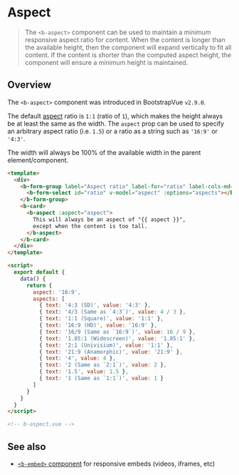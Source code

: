 # Aspect

> The `<b-aspect>` component can be used to maintain a minimum responsive aspect ratio for content.
> When the content is longer than the available height, then the component will expand vertically
> to fit all content. If the content is shorter than the computed aspect height, the component will
> ensure a minimum height is maintained.

## Overview

The `<b-aspect>` component was introduced in BootstrapVue `v2.9.0`.

The default [aspect](https://en.wikipedia.org/wiki/Aspect_ratio_(image)) ratio is `1:1` (ratio of
`1`), which makes the height always be at least the same as the width. The `aspect` prop can be used
to specify an arbitrary aspect ratio (i.e. `1.5`) or a ratio as a string such as `'16:9'` or `'4:3'`.

The width will always be 100% of the available width in the parent element/component.

```html
<template>
  <div>
    <b-form-group label="Aspect ratio" label-for="ratio" label-cols-md="auto" class="mb-3">
      <b-form-select id="ratio" v-model="aspect" :options="aspects"></b-form-input>
    </b-form-group>
    <b-card>
      <b-aspect :aspect="aspect">
        This will always be an aspect of "{{ aspect }}",
        except when the content is too tall.
      </b-aspect>
    </b-card>
  </div>
</template>

<script>
  export default {
    data() {
      return {
        aspect: '16:9',
        aspects: [
          { text: '4:3 (SD)', value: '4:3' },
          { text: '4/3 (Same as `4:3`)', value: 4 / 3 },
          { text: '1:1 (Square)', value: '1:1' },
          { text: '16:9 (HD)', value: '16:9' },
          { text: '16/9 (Same as `16:9`)', value: 16 / 9 },
          { text: '1.85:1 (Widescreen)', value: '1.85:1' },
          { text: '2:1 (Univisium)', value: '1:1' },
          { text: '21:9 (Anamorphic)', value: '21:9' },
          { text: '4', value: 4 },
          { text: '2 (Same as `2:1`)', value: 2 },
          { text: '1.5', value: 1.5 },
          { text: '1 (Same as `1:1`)', value: 1 }
        ]
      }
    }
  }
</script>

<!-- b-aspect.vue -->
```

## See also

- [`<b-embed>` component](/docs/components/embed) for responsive embeds (videos, iframes, etc)
